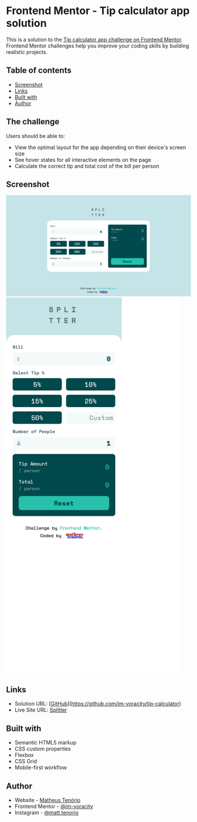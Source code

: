 # Frontend Mentor - Tip calculator app solution

This is a solution to the [Tip calculator app challenge on Frontend Mentor](https://www.frontendmentor.io/challenges/tip-calculator-app-ugJNGbJUX). Frontend Mentor challenges help you improve your coding skills by building realistic projects.

## Table of contents

- [Screenshot](#screenshot)
- [Links](#links)
- [Built with](#built-with)
- [Author](#author)

## The challenge

Users should be able to:

- View the optimal layout for the app depending on their device's screen size
- See hover states for all interactive elements on the page
- Calculate the correct tip and total cost of the bill per person

## Screenshot

![PC Version](./assets/design/final-product-pc.png)
![Mobile Version](./assets/design/final-product-mobile.png)

## Links

- Solution URL: [[GitHub](https://github.com)](https://github.com/im-voracity/tip-calculator)
- Live Site URL: [Splitter](https://splitter.matheustenorio.com)

## Built with

- Semantic HTML5 markup
- CSS custom properties
- Flexbox
- CSS Grid
- Mobile-first workflow

## Author

- Website - [Matheus Tenório](https://www.matheustenorio.com)
- Frontend Mentor - [@im-voracity](https://www.frontendmentor.io/profile/im-voracity)
- Instagram - [@matt.tenorio](https://www.instagram.com/matt.tenorio)
